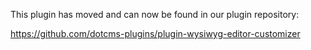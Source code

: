 This plugin has moved and can now be found in our plugin repository:

https://github.com/dotcms-plugins/plugin-wysiwyg-editor-customizer
